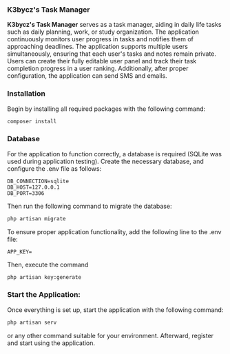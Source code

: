 ### K3bycz's Task Manager
**K3bycz's Task Manager** serves as a task manager, aiding in daily life tasks such as daily planning, work, or study organization. The application continuously monitors user progress in tasks and notifies them of approaching deadlines. 
The application supports multiple users simultaneously, ensuring that each user's tasks and notes remain private. Users can create their fully editable user panel and track their task completion progress in a user ranking. 
Additionally, after proper configuration, the application can send SMS and emails.

### Installation
Begin by installing all required packages with the following command:
``` bash
composer install
```

### Database
For the application to function correctly, a database is required (SQLite was used during application testing). 
Create the necessary database, and configure the .env file as follows:
```
DB_CONNECTION=sqlite
DB_HOST=127.0.0.1
DB_PORT=3306
```

Then run the following command to migrate the database:
``` bash
php artisan migrate
```

To ensure proper application functionality, add the following line to the .env file:
```
APP_KEY=
```
Then, execute the command
``` bash
php artisan key:generate
```

### Start the Application:
Once everything is set up, start the application with the following command:
``` bash
php artisan serv
```
or any other command suitable for your environment. Afterward, register and start using the application.
